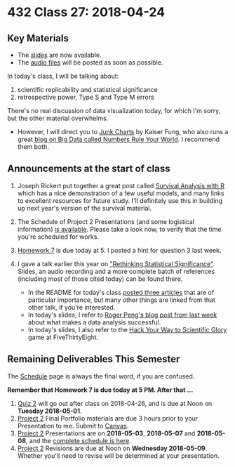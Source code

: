 # 432 Class 27: 2018-04-24

## Key Materials

- The [slides](https://github.com/THOMASELOVE/432-2018/tree/master/slides/class27) are now available.
- The [audio files](https://github.com/THOMASELOVE/432-2018/tree/master/slides/class27) will be posted as soon as possible.

In today's class, I will be talking about:

1. scientific replicability and statistical significance
2. retrospective power, Type S and Type M errors

There's no real discussion of data visualization today, for which I'm sorry, but the other material overwhelms. 
- However, I will direct you to [Junk Charts](http://junkcharts.typepad.com/junk_charts/) by Kaiser Fung, who also runs a great [blog on Big Data called Numbers Rule Your World](http://junkcharts.typepad.com/numbersruleyourworld/). I recommend them both.

## Announcements at the start of class

1. Joseph Rickert put together a great post called [Survival Analysis with R](https://rviews.rstudio.com/2017/09/25/survival-analysis-with-r/) which has a nice demonstration of a few useful models, and many links to excellent resources for future study. I'll definitely use this in building up next year's version of the survival material.

2. The Schedule of Project 2 Presentations (and some logistical information) [is available](https://github.com/THOMASELOVE/432-2018/blob/master/projects/project2/PRESENTATIONS.md). Please take a look now, to verify that the time you're scheduled for works.

3. [Homework 7](https://github.com/THOMASELOVE/432-2018/tree/master/assignments/hw7) is due today at 5. I posted a hint for question 3 last week. 

4. I gave a talk earlier this year on ["Rethinking Statistical Significance"](https://github.com/THOMASELOVE/rethink). Slides, an audio recording and a more complete batch of references (including most of those cited today) can be found there.
    - In the README for today's class [posted three articles](https://github.com/THOMASELOVE/432-2018/tree/master/slides/class26) that are of particular importance, but many other things are linked from that other talk, if you're interested.
    - In today's slides, I refer to [Roger Peng's blog post from last week](https://simplystatistics.org/2018/04/17/what-is-a-successful-data-analysis/) about what makes a data analysis successful.
    - In today's slides, I also refer to the [Hack Your Way to Scientific Glory](https://projects.fivethirtyeight.com/p-hacking/) game at FiveThirtyEight.
    
## Remaining Deliverables This Semester

The [Schedule](https://github.com/THOMASELOVE/432-2018/blob/master/SCHEDULE.md) page is always the final word, if you are confused.

**Remember that Homework 7 is due today at 5 PM. After that ...**

1. [Quiz 2](https://github.com/THOMASELOVE/432-2018/tree/master/quizzes/quiz2) will go out after class on 2018-04-26, and is due at Noon on **Tuesday 2018-05-01**.
2. [Project 2](https://github.com/THOMASELOVE/432-2018/tree/master/projects/project2) Final Portfolio materials are due 3 hours prior to your Presentation to me. Submit to [Canvas](https://canvas.case.edu/).
3. [Project 2](https://github.com/THOMASELOVE/432-2018/tree/master/projects/project2) Presentations are on **2018-05-03**, **2018-05-07** and **2018-05-08**, and the [complete schedule is here](https://github.com/THOMASELOVE/432-2018/blob/master/projects/project2/PRESENTATIONS.md).
4. [Project 2](https://github.com/THOMASELOVE/432-2018/tree/master/projects/project2) Revisions are due at Noon on **Wednesday 2018-05-09**. Whether you'll need to revise will be determined at your presentation.

